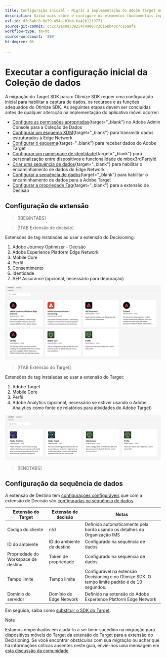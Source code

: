 ```yaml
---
title: Configuração inicial - Migrar a implementação do Adobe Target no aplicativo móvel para o Adobe Journey Optimizer - Extensão de decisão
description: Saiba mais sobre e configure os elementos fundamentais importantes necessários para a implementação do Platform Web SDK
exl-id: dfc5abc8-0e79-454a-b1bb-6a42b1219771
source-git-commit: cc2c72ec0a339254c49867c3616eb43c7c16aafa
workflow-type: tm+mt
source-wordcount: '380'
ht-degree: 6%

---
```


# Executar a configuração inicial da Coleção de dados

A migração do Target SDK para o Otimize SDK requer uma configuração inicial para habilitar a captura de dados, os recursos e as funções adequados do Otimize SDK. As seguintes etapas devem ser concluídas antes de qualquer alteração na implementação do aplicativo móvel ocorrer:

- [Configure as permissões apropriadas](https://experienceleague.adobe.com/en/docs/platform-learn/implement-web-sdk/overview#permissions){target="_blank"} no Adobe Admin Console para a Coleção de Dados
- [Configurar um esquema XDM](https://experienceleague.adobe.com/en/docs/platform-learn/implement-mobile-sdk/initial-configuration/create-schema){target="_blank"} para transmitir dados estruturados à Edge Network
- [Configurar o esquema](https://experienceleague.adobe.com/en/docs/platform-learn/implement-mobile-sdk/experience-cloud/target#update-your-schema){target="_blank"} para receber dados do Adobe Target
- [Configurar um namespace de identidade](https://experienceleague.adobe.com/en/docs/platform-learn/implement-mobile-sdk/app-implementation/identity#set-up-a-custom-identity-namespace){target="_blank"} para personalização entre dispositivos e funcionalidade de mbox3rdPartyId
- [Criar uma sequência de dados](https://experienceleague.adobe.com/en/docs/platform-learn/implement-mobile-sdk/initial-configuration/create-datastream){target="_blank"} para habilitar o encaminhamento de dados do Edge Network
- [Configurar a sequência de dados](https://experienceleague.adobe.com/en/docs/platform-learn/implement-mobile-sdk/experience-cloud/target#update-datastream-configuration){target="_blank"} para habilitar o encaminhamento de dados para a Adobe Target
- [Configurar a propriedade Tag](https://experienceleague.adobe.com/en/docs/platform-learn/implement-mobile-sdk/experience-cloud/target#install-adobe-journey-optimizer---decisioning-tags-extension){target="_blank"} para a extensão de Decisão

## Configuração de extensão

>[!BEGINTABS]

>[!TAB Extensão de decisão]

Extensões de tag instaladas ao usar a extensão do Decisioning:

1. Adobe Journey Optimizer - Decisão
1. Adobe Experience Platform Edge Network
1. Mobile Core
1. Perfil
1. Consentimento
1. Identidade
1. AEP Assurance (opcional, necessário para depuração)

![Extensões de marca instaladas ao usar a extensão de Decisão](assets/tag-extensions-decisioning.png)

>[!TAB Extensão do Target]

Extensões de tag instaladas ao usar a extensão do Target:

1. Adobe Target
1. Mobile Core
1. Perfil
1. Adobe Analytics (opcional, necessário se estiver usando o Adobe Analytics como fonte de relatórios para atividades do Adobe Target)

![Extensões de marca instaladas ao usar a extensão do Target](assets/tag-extensions-target.png)

>[!ENDTABS]

## Configuração da sequência de dados

A extensão de Destino tem [configurações configuráveis](https://developer.adobe.com/client-sdks/solution/adobe-target/#configure-the-target-extension-in-the-data-collection-ui) que com a extensão de Decisão são [configuradas na sequência de dados](https://developer.adobe.com/client-sdks/edge/adobe-journey-optimizer-decisioning/#adobe-experience-platform-data-collection-setup).

| Extensão do Target | Extensão de decisão | Notas |
| --- | --- | --- | 
| Código do cliente | n/d | Definido automaticamente pela borda usando os detalhes da Organização IMS |
| ID do ambiente | ID do ambiente de destino | Configurado na sequência de dados |
| Propriedade do Workspace de destino | Token de propriedade | Configurado na sequência de dados |
| Tempo limite | Tempo limite | Configurável na extensão Decisioning e no Otimize SDK. O tempo limite padrão é de 10 segundos. |
| Domínio do servidor | Domínio do Edge Network | Definido na extensão do Adobe Experience Platform Edge Network |

Em seguida, saiba como [substituir o SDK do Target](replace-sdk.md).

>[!NOTE]
>
>Estamos empenhados em ajudá-lo a ser bem-sucedido na migração para dispositivos móveis do Target da extensão do Target para a extensão do Decisioning. Se você encontrar obstáculos com sua migração ou achar que há informações críticas ausentes neste guia, envie-nos uma mensagem em [esta discussão da comunidade](https://experienceleaguecommunities.adobe.com/t5/adobe-experience-platform-data/tutorial-discussion-migrate-adobe-target-to-mobile-sdk-on-edge/m-p/747484#M625).
